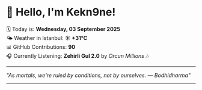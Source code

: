 # 👋 Hello, I'm Kekn9ne!

🗓️ Today is: **Wednesday, 03 September 2025**  
🌤️ Weather in Istanbul: **☀️   +31°C**  
📊 GitHub Contributions: **90**  
🎧 Currently Listening: **Zehirli Gul 2.0** by *Orcun Millions* 🎶

---

_"As mortals, we're ruled by conditions, not by ourselves. — *Bodhidharma*"_

---
